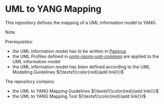 # UML to YANG Mapping

This repository defines the mapping of a UML information model to YANG.<br>

> [!NOTE]
> Prerequisites:
> * the UML information model has to be written in [Papyrus](https://eclipse.dev/papyrus/)
> * the UML Profiles defined in [onmi-iisomi-uml-common](https://github.com/Open-Network-Models-and-Interfaces-ONMI/onmi-iisomi-uml-common) are applied to the UML information model
> * the UML information model has been defined according to the UML Modelling Guidelines ${\textsf{\color{red}(add link)}}$

The repository contains:
* the UML to YANG Mapping Guidelines ${\textsf{\color{red}(add link)}}$
* the UML to YANG Mapping Tool ${\textsf{\color{red}(add link)}}$
